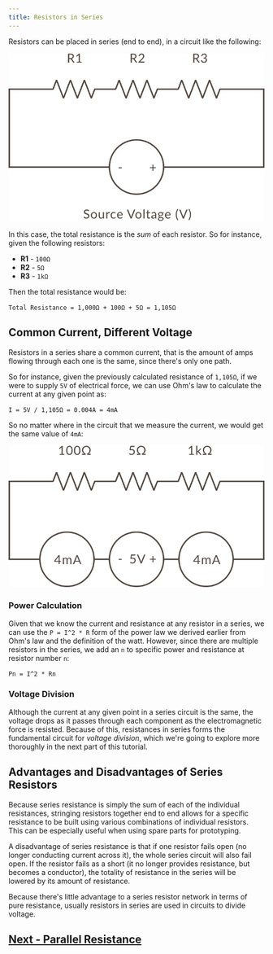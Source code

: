```yaml
---
title: Resistors in Series
---
```


Resistors can be placed in series (end to end), in a circuit like the following:

![](../Resistors_in_Series.svg)

In this case, the total resistance is the _sum_ of each resistor. So for instance, given the following resistors:

 * **R1** - `100Ω`
 * **R2** - `5Ω`
 * **R3** - `1kΩ`

Then the total resistance would be:

```
Total Resistance = 1,000Ω + 100Ω + 5Ω = 1,105Ω
```

## Common Current, Different Voltage

Resistors in a series share a common current, that is the amount of amps flowing through each one is the same, since there's only one path. 

So for instance, given the previously calculated resistance of `1,105Ω`, if we were to supply `5V` of electrical force, we can use Ohm's law to calculate the current at any given point as:

```
I = 5V / 1,105Ω = 0.004A = 4mA
```

So no matter where in the circuit that we measure the current, we would get the same value of `4mA`:

![](../Common_Current_w_Values.svg)

### Power Calculation

Given that we know the current and resistance at any resistor in a series, we can use the `P = I^2 * R` form of the power law we derived earlier from Ohm's law and the definition of the watt. However, since there are multiple resistors in the series, we add an `n` to specific power and resistance at resistor number `n`:

```
Pn = I^2 * Rn
```

### Voltage Division

Although the current at any given point in a series circuit is the same, the voltage drops as it passes through each component as the electromagnetic force is resisted. Because of this, resistances in series forms the fundamental circuit for _voltage division_, which we're going to explore more thoroughly in the next part of this tutorial.


## Advantages and Disadvantages of Series Resistors

Because series resistance is simply the sum of each of the individual resistances, stringing resistors together end to end allows for a specific resistance to be built using various combinations of individual resistors. This can be especially useful when using spare parts for prototyping.

A disadvantage of series resistance is that if one resistor fails open (no longer conducting current across it), the whole series circuit will also fail open. If the resistor fails as a short (it no longer provides resistance, but becomes a conductor), the totality of resistance in the series will be lowered by its amount of resistance.

Because there's little advantage to a series resistor network in terms of pure resistance, usually resistors in series are used in circuits to divide voltage.


## [Next - Parallel Resistance](../Parallel_Resistance)

<br/>
